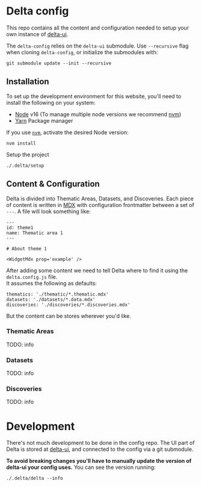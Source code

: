 # Delta config

This repo contains all the content and configuration needed to setup your own instance of [delta-ui](https://github.com/NASA-IMPACT/delta-ui).

The `delta-config` relies on the `delta-ui` submodule. Use `--recursive` flag when cloning `delta-config`, or initialize the submodules with:
```
git submodule update --init --recursive
```

## Installation
To set up the development environment for this website, you'll need to install the following on your system:

- [Node](http://nodejs.org/) v16 (To manage multiple node versions we recommend [nvm](https://github.com/creationix/nvm))
- [Yarn](https://yarnpkg.com/) Package manager

If you use [`nvm`](https://github.com/creationix/nvm), activate the desired Node version:

```
nvm install
```

Setup the project
```
./.delta/setup
``` 

## Content & Configuration

Delta is divided into Thematic Areas, Datasets, and Discoveries.
Each piece of content is written in [MDX](https://mdxjs.com/docs/what-is-mdx/#what-is-mdx) with configuration frontmatter between a set of `---`.
A file will look something like:
```
---
id: theme1
name: Thematic area 1 
---

# About theme 1

<WidgetMdx prop='example' />
```

After adding some content we need to tell Delta where to find it using the `delta.config.js` file.  
It assumes the following as defaults:
```
thematics: './thematic/*.thematic.mdx'
datasets: './datasets/*.data.mdx'
discoveries: './discoveries/*.discoveries.mdx'
```
But the content can be stores wherever you'd like.

### Thematic Areas
TODO: info

### Datasets
TODO: info

### Discoveries
TODO: info

# Development
There's not much development to be done in the config repo. The UI part of Delta is stored at [delta-ui](https://github.com/NASA-IMPACT/delta-ui), and connected to the config via a git submodule.

**To avoid breaking changes you'll have to manually update the version of delta-ui your config uses.**
You can see the version running:
```
./.delta/delta --info
```